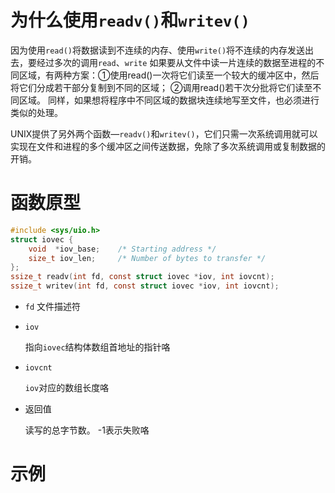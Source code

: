 # 为什么使用`readv()`和`writev()`

因为使用`read()`将数据读到不连续的内存、使用`write()`将不连续的内存发送出去，要经过多次的调用`read`、`write`
如果要从文件中读一片连续的数据至进程的不同区域，有两种方案：①使用read()一次将它们读至一个较大的缓冲区中，然后将它们分成若干部分复制到不同的区域； ②调用read()若干次分批将它们读至不同区域。 同样，如果想将程序中不同区域的数据块连续地写至文件，也必须进行类似的处理。



UNIX提供了另外两个函数—`readv()`和`writev()`，它们只需一次系统调用就可以实现在文件和进程的多个缓冲区之间传送数据，免除了多次系统调用或复制数据的开销。



# 函数原型

```c
#include <sys/uio.h>
struct iovec {
    void  *iov_base;    /* Starting address */
    size_t iov_len;     /* Number of bytes to transfer */
};
ssize_t readv(int fd, const struct iovec *iov, int iovcnt);
ssize_t writev(int fd, const struct iovec *iov, int iovcnt);
```
- `fd`
  文件描述符

- `iov`

    指向`iovec`结构体数组首地址的指针咯

- `iovcnt`

    `iov`对应的数组长度咯

- 返回值

    读写的总字节数。 -1表示失败咯





# 示例

```c

```

